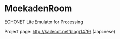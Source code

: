 # MoekadenRoom
ECHONET Lite Emulator for Processing

Project page: http://kadecot.net/blog/1479/  (Japanese)
